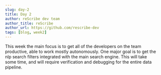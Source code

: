 ```yaml
---
slug: day-2
title: Day 2
author: reScribe dev team
author_title: reScribe
author_url: https://github.com/rescribe-dev
tags: [blog, week2]
---
```


This week the main focus is to get all of the developers on the team productive, able to work mostly autonomously. One major goal is to get the nlp search filters integrated with the main search engine. This will take some time, and will require verification and debugging for the entire data pipeline.
